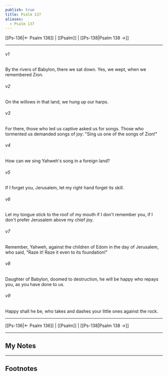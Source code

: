 ```yaml
---
publish: true
title: Psalm 137
aliases:
  - Psalm 137
---
```


[[Ps-136|← Psalm 136]] | [[Psalm]] | [[Ps-138|Psalm 138 →]]
***



###### v1 
By the rivers of Babylon, there we sat down. Yes, we wept, when we remembered Zion. 

###### v2 
On the willows in that land, we hung up our harps. 

###### v3 
For there, those who led us captive asked us for songs. Those who tormented us demanded songs of joy: "Sing us one of the songs of Zion!" 

###### v4 
How can we sing Yahweh's song in a foreign land? 

###### v5 
If I forget you, Jerusalem, let my right hand forget its skill. 

###### v6 
Let my tongue stick to the roof of my mouth if I don't remember you, if I don't prefer Jerusalem above my chief joy. 

###### v7 
Remember, Yahweh, against the children of Edom in the day of Jerusalem, who said, "Raze it! Raze it even to its foundation!" 

###### v8 
Daughter of Babylon, doomed to destruction, he will be happy who repays you, as you have done to us. 

###### v9 
Happy shall he be, who takes and dashes your little ones against the rock.

***
[[Ps-136|← Psalm 136]] | [[Psalm]] | [[Ps-138|Psalm 138 →]]

---
## My Notes

---
## Footnotes